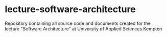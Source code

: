# lecture-software-architecture
Repository containing all source code and documents created for the lecture "Software Architecture" at University of Applied Sciences Kempten
